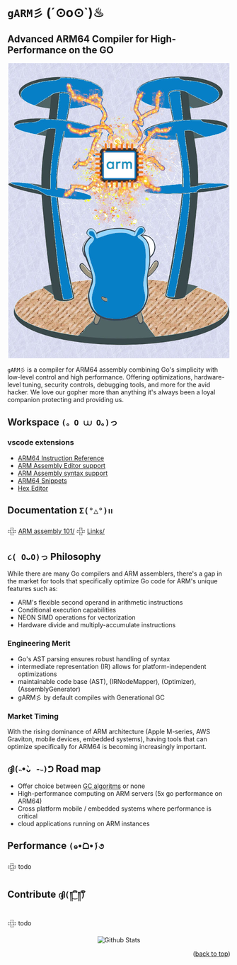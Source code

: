 

# `gARM彡` (´⊙o⊙`)♨
## Advanced ARM64 Compiler for High-Performance on the GO
<div align="center">
    <img src="docs/img/gomania.jpg" alt="Logo">
</div>

`gARM彡` is a compiler for ARM64 assembly combining Go's simplicity with low-level control and high performance. Offering optimizations, hardware-level tuning, security controls, debugging tools, and more for the avid hacker.
We love our gopher more than anything it's always been a loyal companion protecting and providing us.

## Workspace `(。O ⩊ O。)っ`

### vscode extensions
- [ARM64 Instruction Reference](https://marketplace.visualstudio.com/items?itemName=whiteout2.arm64)
- [ARM Assembly Editor support](https://marketplace.visualstudio.com/items?itemName=Mikhail-Arkhipov.armassemblyeditor)
- [ARM Assembly syntax support](https://marketplace.visualstudio.com/items?itemName=dan-c-underwood.arm)
- [ARM64 Snippets](https://marketplace.visualstudio.com/items?itemName=drewmrk.arm64-assembly-snippets)
- [Hex Editor](https://marketplace.visualstudio.com/items?itemName=ms-vscode.hexeditor)

## Documentation `Σ(°△°)ꪱꪱ`

𒇫 [ARM assembly 101/](docs/asm/0_intro.md)
𒇫 [Links/](docs/links.md)

## `૮( OᴗO)っ` Philosophy

While there are many Go compilers and ARM assemblers, there's a gap in the market for tools that specifically optimize Go code for ARM's unique features such as:

- ARM's flexible second operand in arithmetic instructions
- Conditional execution capabilities
- NEON SIMD operations for vectorization
- Hardware divide and multiply-accumulate instructions

### Engineering Merit

- Go's AST parsing ensures robust handling of syntax
- intermediate representation (IR) allows for platform-independent optimizations
- maintainable code base (AST), (IRNodeMapper), (Optimizer), (AssemblyGenerator)
- gARM彡 by default compiles with Generational GC 

### Market Timing 

With the rising dominance of ARM architecture (Apple M-series, AWS Graviton, mobile devices, embedded systems), having tools that can optimize specifically for ARM64 is becoming increasingly important.

## `ദ്ദി(˵•̀ᴗ -˵)ᕤ` Road map

- Offer choice between [GC algoritms](docs/gc.md) or none
- High-performance computing on ARM servers (5x go performance on ARM64)
- Cross platform mobile / embedded systems where performance is critical
- cloud applications running on ARM instances


## Performance `(๑•̀ᗝ•́)૭` 

𒇫 todo 

## Contribute `ദ്ദി(༎ຶ‿༎ຶ)` 

𒇫 todo 

<p align="center">
        <img src="https://raw.githubusercontent.com/bornmay/bornmay/Update/svg/Bottom.svg" alt="Github Stats" />
</p>
<p align="right">(<a href="#top">back to top</a>)</p>